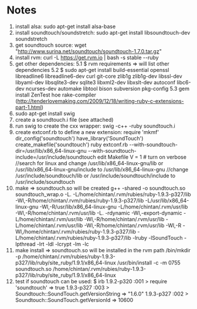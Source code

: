 Notes
=====

1. install alsa: sudo apt-get install alsa-base
2. install soundtouch/soundstretch: sudo apt-get install libsoundtouch-dev soundstretch
3. get soundtouch source: wget "http://www.surina.net/soundtouch/soundtouch-1.7.0.tar.gz"
4. install rvm: curl -L https://get.rvm.io | bash -s stable --ruby
5. get other dependencies:
5.1 $ rvm requirements => will list other dependencies
5.2 $ sudo apt-get install build-essential openssl libreadline6 libreadline6-dev curl git-core zlib1g zlib1g-dev libssl-dev libyaml-dev libsqlite3-dev sqlite3 libxml2-dev libxslt-dev autoconf libc6-dev ncurses-dev automake libtool bison subversion pkg-config
5.3 gem install ZenTest hoe rake-compiler (http://tenderlovemaking.com/2009/12/18/writing-ruby-c-extensions-part-1.html)
6. sudo apt-get install swig
7. create a soundtouch.i file (see attached)
8. run swig to create the cxx wrapper: swig -c++ -ruby soundtouch.i 
9. create extconf.rb to define a new extension: 
	require 'mkmf'
	dir_config('soundtouch')
	have_library('SoundTouch')
	create_makefile('soundtouch')
	ruby extconf.rb --with-soundtouch-dir=/usr/lib/x86_64-linux-gnu --with-soundtouch-include=/usr/include/soundtouch
	edit Makefile
	V = 1 # turn on verbose
	//search for linux and change /usr/lib/x86_64-linux-gnu/lib or /usr/lib/x86_64-linux-gnu/include to /usr/lib/x86_64-linux-gnu
	//change /usr/include/soundtouch/lib or /usr/include/soundtouch/include to /usr/include/soundtouch
10. make => soundtouch.so will be created
	g++ -shared -o soundtouch.so soundtouch_wrap.o -L. -L/home/chintan/.rvm/rubies/ruby-1.9.3-p327/lib -Wl,-R/home/chintan/.rvm/rubies/ruby-1.9.3-p327/lib -L/usr/lib/x86_64-linux-gnu -Wl,-R/usr/lib/x86_64-linux-gnu -L/home/chintan/.rvm/usr/lib -Wl,-R/home/chintan/.rvm/usr/lib -L.  -rdynamic -Wl,-export-dynamic -L/home/chintan/.rvm/usr/lib  -Wl,-R/home/chintan/.rvm/usr/lib  -L/home/chintan/.rvm/usr/lib  -Wl,-R/home/chintan/.rvm/usr/lib    -Wl,-R -Wl,/home/chintan/.rvm/rubies/ruby-1.9.3-p327/lib -L/home/chintan/.rvm/rubies/ruby-1.9.3-p327/lib -lruby -lSoundTouch  -lpthread -lrt -ldl -lcrypt -lm   -lc
11. make install => soundtouch.so will be installed in the rvm path
	/bin/mkdir -p /home/chintan/.rvm/rubies/ruby-1.9.3-p327/lib/ruby/site_ruby/1.9.1/x86_64-linux
	/usr/bin/install -c -m 0755 soundtouch.so /home/chintan/.rvm/rubies/ruby-1.9.3-p327/lib/ruby/site_ruby/1.9.1/x86_64-linux
12. test if soundtouch can be used:
	$ irb
	1.9.2-p320 :001 > require 'soundtouch'
	 => true
	1.9.3-p327 :003 > Soundtouch::SoundTouch.getVersionString
	 => "1.6.0"
	1.9.3-p327 :002 > Soundtouch::SoundTouch.getVersionId
	 => 10600

